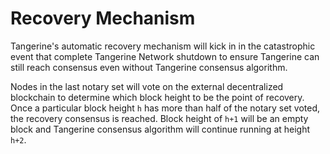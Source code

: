 # Recovery Mechanism

Tangerine's automatic recovery mechanism will kick in in the catastrophic event that complete Tangerine Network shutdown to ensure Tangerine can still reach consensus even without Tangerine consensus algorithm.

Nodes in the last notary set will vote on the external decentralized blockchain to determine which block height to be the point of recovery. Once a particular block height `h` has more than half of the notary set voted, the recovery consensus is reached. Block height of `h+1` will be an empty block and Tangerine consensus algorithm will continue running at height `h+2`.
